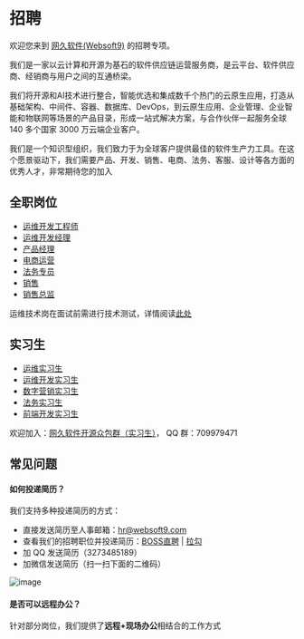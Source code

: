 # 招聘

欢迎您来到 [网久软件(Websoft9)](https://www.websoft9.com) 的招聘专项。  

我们是一家以云计算和开源为基石的软件供应链运营服务商，是云平台、软件供应商、经销商与用户之间的互通桥梁。  

我们将开源和AI技术进行整合，智能优选和集成数千个热门的云原生应用，打造从基础架构、中间件、容器、数据库、DevOps，到云原生应用、企业管理、企业智能和物联网等场景的产品目录，形成一站式解决方案，与合作伙伴一起服务全球 140 多个国家 3000 万云端企业客户。  

我们是一个知识型组织，我们致力于为全球客户提供最佳的软件生产力工具。在这个愿景驱动下，我们需要产品、开发、销售、电商、法务、客服、设计等各方面的优秀人才，非常期待您的加入

## 全职岗位

* [运维开发工程师](/jd/运维开发工程师.md)
* [运维开发经理](/jd/运维开发经理.md)
* [产品经理](/jd/产品经理.md)
* [电商运营](/jd/电商运营.md)
* [法务专员](/jd/法务专员.md)
* [销售](/jd/销售.md)
* [销售总监](/jd/销售总监.md)

运维技术岗在面试前需进行技术测试，详情阅读[此处](/tech-test/README.md)

## 实习生

* [运维实习生](/jd/实习生-运维.md)
* [运维开发实习生](/jd/实习生-运维开发.md)
* [数字营销实习生](/jd/实习生-数字营销.md)
* [法务实习生](/jd/实习生-法务.md)
* [前端开发实习生](/jd/实习生-前端开发.md)

欢迎加入：[网久软件开源众包群（实习生）](vendor/intern.md)， QQ 群：709979471

## 常见问题

#### 如何投递简历？

我们支持多种投递简历的方式：

* 直接发送简历至人事邮箱：hr@websoft9.com
* 查看我们的招聘职位并投递简历：[BOSS直聘](https://www.zhipin.com/gongsi/fdd3169b691c05291XB_3tS_Fg~~.html?ka=company-intro) | [拉勾](https://www.lagou.com/gongsi/216808.html)
* 加 QQ 发送简历（3273485189）
* 加微信发送简历（扫一扫下面的二维码）

![image](https://user-images.githubusercontent.com/16741975/110878016-652e0a00-8315-11eb-9922-9a4c3cefab52.png)


#### 是否可以远程办公？

针对部分岗位，我们提供了**远程+现场办公**相结合的工作方式

